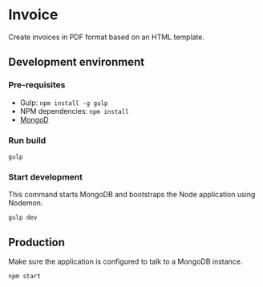 # Invoice

Create invoices in PDF format based on an HTML template.

## Development environment

### Pre-requisites

* Gulp: `npm install -g gulp`
* NPM dependencies: `npm install`
* [MongoD](https://docs.mongodb.org/manual/reference/program/mongod/)

### Run build

`gulp`

### Start development

This command starts MongoDB and bootstraps the Node application using Nodemon. 

`gulp dev`

## Production

Make sure the application is configured to talk to a MongoDB instance.

`npm start`